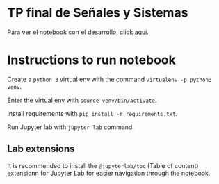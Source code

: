 # TP final de Señales y Sistemas
Para ver el notebook con el desarrollo, [click aqui](notebooks/Ejercicios.ipynb).

# Instructions to run notebook
Create a `python 3` virtual env with the command `virtualenv -p python3 venv`.

Enter the virtual env with `source venv/bin/activate`.

Install requirements with `pip install -r requirements.txt`.

Run Jupyter lab with `jupyter lab` command.
## Lab extensions
It is recommended to install the `@jupyterlab/toc` (Table of content) extensionn for Jupyter Lab for easier navigation through the notebook.
